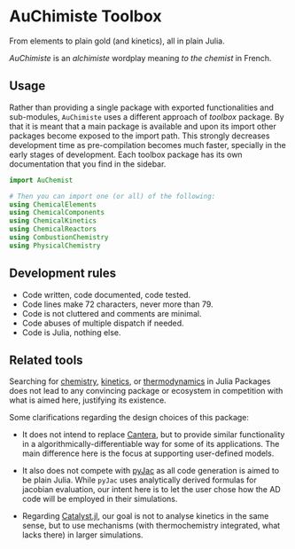 # AuChimiste Toolbox

From elements to plain gold (and kinetics), all in plain Julia.

*AuChimiste* is an *alchimiste* wordplay meaning *to the chemist* in French.

## Usage

Rather than providing a single package with exported functionalities and sub-modules, `AuChimiste` uses a different approach of *toolbox* package. By that it is meant that a main package is available and upon its import other packages become exposed to the import path. This strongly decreases development time as pre-compilation becomes much faster, specially in the early stages of development. Each toolbox package has its own documentation that you find in the sidebar.

```julia
import AuChemist

# Then you can import one (or all) of the following:
using ChemicalElements
using ChemicalComponents
using ChemicalKinetics
using ChemicalReactors
using CombustionChemistry
using PhysicalChemistry
```

## Development rules

- Code written, code documented, code tested.
- Code lines make 72 characters, never more than 79.
- Code is not cluttered and comments are minimal.
- Code abuses of multiple dispatch if needed.
- Code is Julia, nothing else.

## Related tools

Searching for [chemistry](https://juliapackages.com/packages?search=chemistry), [kinetics](https://juliapackages.com/packages?search=kinetics), or [thermodynamics](https://juliapackages.com/packages?search=thermodynamics) in Julia Packages does not lead to any convincing package or ecosystem in competition with what is aimed here, justifying its existence. 

Some clarifications regarding the design choices of this package:

- It does not intend to replace [Cantera](https://cantera.org/), but to provide similar functionality in a algorithmically-differentiable way for some of its applications. The main difference here is the focus at supporting user-defined models.

- It also does not compete with [pyJac](https://slackha.github.io/pyJac/) as all code generation is aimed to be plain Julia. While `pyJac` uses analytically derived formulas for jacobian evaluation, our intent here is to let the user chose how the AD code will be employed in their simulations.

- Regarding [Catalyst.jl](https://docs.sciml.ai/Catalyst/stable/), our goal is not to analyse kinetics in the same sense, but to use mechanisms (with thermochemistry integrated, what lacks there) in larger simulations.
